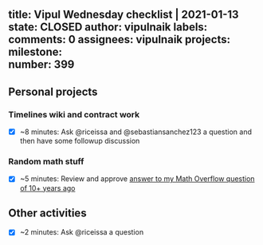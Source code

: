 title:	Vipul Wednesday checklist | 2021-01-13
state:	CLOSED
author:	vipulnaik
labels:	
comments:	0
assignees:	vipulnaik
projects:	
milestone:	
number:	399
--
## Personal projects

### Timelines wiki and contract work

- [x] ~8 minutes: Ask @riceissa and @sebastiansanchez123 a question and then have some followup discussion

### Random math stuff

- [x] ~5 minutes: Review and approve [answer to my Math Overflow question of 10+ years ago](https://mathoverflow.net/questions/43445/baker-campbell-hausdorff-formula-prime-divisors-of-denominators/381001#)

## Other activities

- [x] ~2 minutes: Ask @riceissa a question

